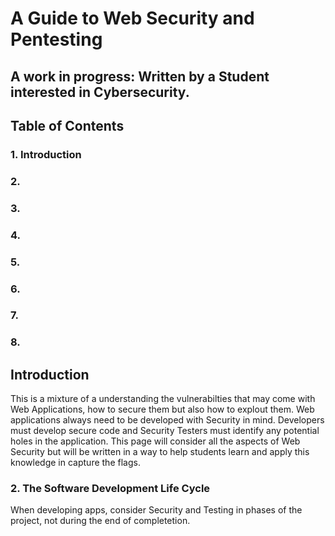 # A Guide to Web Security and Pentesting 
## A work in progress: Written by a Student interested in Cybersecurity.
## Table of Contents 
### 1. Introduction  
### 2.
### 3. 
### 4. 
### 5.
### 6. 
### 7. 
### 8.
## Introduction 

This is a mixture of a understanding the vulnerabilties that may come with Web Applications, how to secure them but also how to explout them. Web applications always need to be developed with Security in mind. Developers must develop secure code and Security Testers must identify any potential holes in the application. This page will consider all the aspects of Web Security but will be written in a way to help students learn and apply this knowledge in capture the flags. 

### 2. The Software Development Life Cycle 

When developing apps, consider Security and Testing in phases of the project, not during the end of completetion. 
